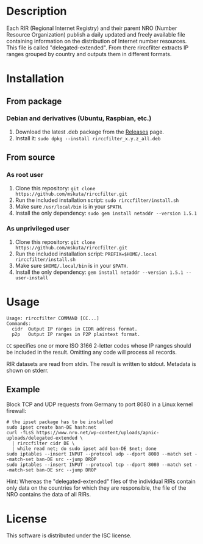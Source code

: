 # Description

Each RIR (Regional Internet Registry) and their parent NRO (Number Resource Organization) publish a daily updated and freely available file containing information on the distribution of Internet number resources. This file is called "delegated-extended". From there rirccfilter extracts IP ranges grouped by country and outputs them in different formats.


# Installation

## From package

### Debian and derivatives (Ubuntu, Raspbian, etc.)

1. Download the latest .deb package from the [Releases](https://github.com/mskuta/rirccfilter/releases/latest) page.
2. Install it: `sudo dpkg --install rirccfilter_x.y.z_all.deb`

## From source

### As root user

1. Clone this repository: `git clone https://github.com/mskuta/rirccfilter.git`
2. Run the included installation script: `sudo rirccfilter/install.sh`
3. Make sure `/usr/local/bin` is in your `$PATH`.
4. Install the only dependency: `sudo gem install netaddr --version 1.5.1`

### As unprivileged user

1. Clone this repository: `git clone https://github.com/mskuta/rirccfilter.git`
2. Run the included installation script: `PREFIX=$HOME/.local rirccfilter/install.sh`
3. Make sure `$HOME/.local/bin` is in your `$PATH`.
4. Install the only dependency: `gem install netaddr --version 1.5.1 --user-install`


# Usage

```
Usage: rirccfilter COMMAND [CC...]
Commands:
  cidr  Output IP ranges in CIDR address format.
  p2p   Output IP ranges in P2P plaintext format.
```

`CC` specifies one or more ISO 3166 2-letter codes whose IP ranges should be included in the result. Omitting any code will process all records.

RIR datasets are read from stdin. The result is written to stdout. Metadata is shown on stderr.

## Example

Block TCP and UDP requests from Germany to port 8080 in a Linux kernel firewall:
```shell
# the ipset package has to be installed
sudo ipset create ban-DE hash:net
curl -fLsS https://www.nro.net/wp-content/uploads/apnic-uploads/delegated-extended \
  | rirccfilter cidr DE \
  | while read net; do sudo ipset add ban-DE $net; done
sudo iptables --insert INPUT --protocol udp --dport 8080 --match set --match-set ban-DE src --jump DROP
sudo iptables --insert INPUT --protocol tcp --dport 8080 --match set --match-set ban-DE src --jump DROP
```

Hint: Whereas the "delegated-extended" files of the individual RIRs contain only data on the countries for which they are responsible, the file of the NRO contains the data of all RIRs.


# License

This software is distributed under the ISC license.


